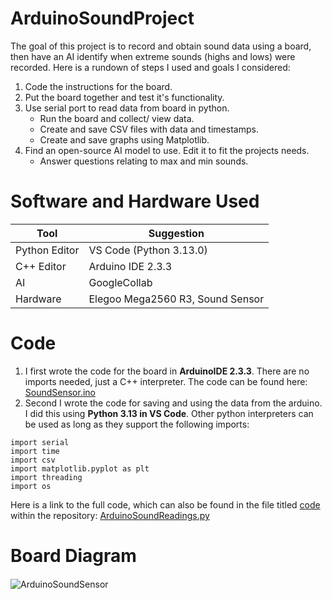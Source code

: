 # ArduinoSoundProject
The goal of this project is to record and obtain sound data using a board, then have an AI identify when extreme sounds (highs and lows) were recorded. 
Here is a rundown of steps I used and goals I considered:
1. Code the instructions for the board.
2. Put the board together and test it's functionality.
3. Use serial port to read data from board in python.
     - Run the board and collect/ view data.
     - Create and save CSV files with data and timestamps. 
     - Create and save graphs using Matplotlib.
4. Find an open-source AI model to use. Edit it to fit the projects needs.
     - Answer questions relating to max and min sounds.

# Software and Hardware Used
|Tool|Suggestion|
|-----|----------|
|Python Editor| VS Code (Python 3.13.0)|
|C++ Editor| Arduino IDE 2.3.3|
|AI | GoogleCollab |
|Hardware|Elegoo Mega2560 R3, Sound Sensor|

# Code
1. I first wrote the code for the board in **ArduinoIDE 2.3.3**.
There are no imports needed, just a C++ interpreter.
The code can be found here: [SoundSensor.ino](code/SoundSensor.io)
3. Second I wrote the code for saving and using the data from the arduino. I did this using **Python 3.13 in VS Code**. Other python interpreters can be used as long as they support the following imports:
```
import serial 
import time 
import csv 
import matplotlib.pyplot as plt 
import threading 
import os 
```
Here is a link to the full code, which can also be found in the file titled <ins>code</ins> within the repository: [ArduinoSoundReadings.py](code/ArduinoSoundReadings.py)

# Board Diagram
![ArduinoSoundSensor](https://github.com/user-attachments/assets/e8b21ab5-88b1-4c74-9703-ec576d1e6b37)
<img src = "https://github.com/user-attachments/assets/e8b21ab5-88b1-4c74-9703-ec576d1e6b37" width ="15" length = "15">

